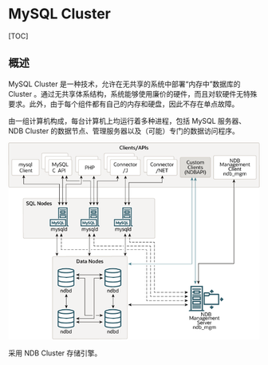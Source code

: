 # MySQL Cluster

[TOC]

## 概述

MySQL Cluster 是一种技术，允许在无共享的系统中部署“内存中”数据库的 Cluster 。通过无共享体系结构，系统能够使用廉价的硬件，而且对软硬件无特殊要求。此外，由于每个组件都有自己的内存和硬盘，因此不存在单点故障。

由一组计算机构成，每台计算机上均运行着多种进程，包括 MySQL 服务器、NDB Cluster 的数据节点、管理服务器以及（可能）专门的数据访问程序。

 ![](../../../Image/c/cluster-components-1.png)

采用 NDB Cluster 存储引擎。